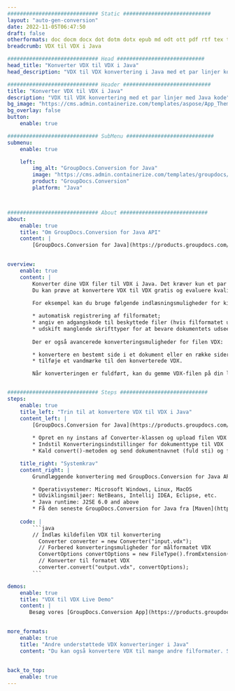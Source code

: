```yaml
---
############################# Static ############################
layout: "auto-gen-conversion"
date: 2022-11-05T06:47:50
draft: false
otherformats: doc docm docx dot dotm dotx epub md odt ott pdf rtf tex txt vdx vsdm vsdx vssm vssx vstm vstx vsx vtx xps
breadcrumb: VDX til VDX i Java

############################# Head ############################
head_title: "Konverter VDX til VDX i Java"
head_description: "VDX til VDX konvertering i Java med et par linjer kode. Konverter over 160 filformater ved hjælp af GroupDocs dokumentkonverterings-API for Java"

############################# Header ############################
title: "Konverter VDX til VDX i Java"
description: "VDX til VDX konvertering med et par linjer med Java kode"
bg_image: "https://cms.admin.containerize.com/templates/aspose/App_Themes/V3/images/bg/header1.png"
bg_overlay: false
button:
    enable: true

############################# SubMenu ############################
submenu:
    enable: true

    left:
        img_alt: "GroupDocs.Conversion for Java"
        image: "https://cms.admin.containerize.com/templates/groupdocs/images/product-logos/90x90-noborder/groupdocs-conversion-java.png"
        product: "GroupDocs.Conversion"
        platform: "Java"



############################# About ############################
about:
    enable: true
    title: "Om GroupDocs.Conversion for Java API"
    content: |
        [GroupDocs.Conversion for Java](https://products.groupdocs.com/conversion/java/) er en avanceret filformatkonverterings-API til konvertering mellem populære billed- og dokumentformater såsom Microsoft Office, OpenDocument, PDF, HTML, e-mail, CAD. og meget mere med blot et par linjer kode. Den native API registrerer automatisk formaterne af de originale dokumenter og tilbyder mange muligheder for at tilpasse de konverterede dokumenter. Sammen med funktionen til at udtrække information fra et dokument, understøtter den også caching af konverteringsresultaterne til den lokale disk som standard. Enhver form for cachelagring kan dog understøttes ved at implementere de passende grænseflader - Amazon S3, Dropbox, Google Drive, Windows Azure, Reddis eller andre.
    

overview:
    enable: true
    content: |
        Konverter dine VDX filer til VDX i Java. Det kræver kun et par linjer med Java kode på enhver platform efter eget valg, såsom Windows, Linux, macOS.
        Du kan prøve at konvertere VDX til VDX gratis og evaluere kvaliteten af ​​konverteringsresultaterne. Sammen med simple filkonverteringsscripts kan du prøve mere sofistikerede muligheder for at indlæse VDX-kildefilen og gemme VDX-outputtet. 
        
        For eksempel kan du bruge følgende indlæsningsmuligheder for kilden VDX:

        * automatisk registrering af filformatet;
        * angiv en adgangskode til beskyttede filer (hvis filformatet understøtter det);
        * udskift manglende skrifttyper for at bevare dokumentets udseende.
        
        Der er også avancerede konverteringsmuligheder for filen VDX:

        * konvertere en bestemt side i et dokument eller en række sider;
        * tilføje et vandmærke til den konverterede VDX.

        Når konverteringen er fuldført, kan du gemme VDX-filen på din lokale filsti eller på et tredjepartslager såsom FTP, Amazon S3, Google Drive, Dropbox osv. Bemærk venligst - for at konvertere VDX til VDX, behøver du ikke installere yderligere software, såsom MS Office, Open Office, Adobe Acrobat Reader osv.


############################# Steps ############################
steps:
    enable: true
    title_left: "Trin til at konvertere VDX til VDX i Java"
    content_left: |
        [GroupDocs.Conversion for Java](https://products.groupdocs.com/conversion/java/) giver udviklere mulighed for nemt at konvertere VDX fil til VDX med et par linjer kode.
        
        * Opret en ny instans af Converter-klassen og upload filen VDX med den fulde sti
        * Indstil Konverteringsindstillinger for dokumenttype til VDX
        * Kald convert()-metoden og send dokumentnavnet (fuld sti) og formatet (VDX) som en parameter

    title_right: "Systemkrav"
    content_right: |
        Grundlæggende konvertering med GroupDocs.Conversion for Java API kan udføres med blot et par linjer kode. Vores API'er understøttes på alle større platforme og operativsystemer. Før du udfører koden nedenfor, skal du sørge for, at du har følgende forudsætninger installeret på dit system.

        * Operativsystemer: Microsoft Windows, Linux, MacOS
        * Udviklingsmiljøer: NetBeans, Intellij IDEA, Eclipse, etc.
        * Java runtime: J2SE 6.0 and above
        * Få den seneste GroupDocs.Conversion for Java fra [Maven](https://repository.groupdocs.com/webapp/#/artifacts/browse/tree/General/repo/com/groupdocs/groupdocs-conversion)
         
    code: |
        ```java    
        // Indlæs kildefilen VDX til konvertering
          Converter converter = new Converter("input.vdx");
          // Forbered konverteringsmuligheder for målformatet VDX
          ConvertOptions convertOptions = new FileType().fromExtension("vdx").getConvertOptions();
          // Konverter til formatet VDX
          converter.convert("output.vdx", convertOptions);
        ```

demos:
    enable: true
    title: "VDX til VDX Live Demo"
    content: |
       Besøg vores [GroupDocs.Conversion App](https://products.groupdocs.app/conversion/family) websted, og prøv VDX til VDX konvertering nu. Den gratis demo har følgende fordele
          

more_formats:
    enable: true
    title: "Andre understøttede VDX konverteringer i Java"
    content: "Du kan også konvertere VDX til mange andre filformater. Se venligst listen nedenfor."
       
       
back_to_top:
    enable: true
---
```

